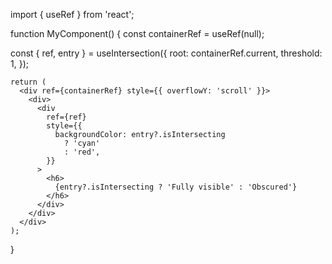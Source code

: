 import { useRef } from 'react';

function MyComponent() {
  const containerRef = useRef<HTMLDivElement>(null);

  const { ref, entry } = useIntersection({
  root: containerRef.current,
  threshold: 1,
  });

    return (
      <div ref={containerRef} style={{ overflowY: 'scroll' }}>
        <div>
          <div
            ref={ref}
            style={{
              backgroundColor: entry?.isIntersecting
                ? 'cyan'
                : 'red',
            }}
          >
            <h6>
              {entry?.isIntersecting ? 'Fully visible' : 'Obscured'}
            </h6>
          </div>
        </div>
      </div>
    );

}
